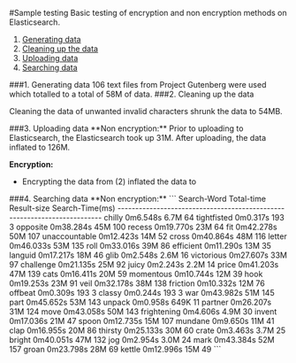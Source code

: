#Sample testing
Basic testing of encryption and non encryption methods on Elasticsearch.

1. [Generating data](#gd)
2. [Cleaning up the data](#cutd)
3. [Uploading data](#ud)
4. [Searching data](#sd)

<a name="gd">
###1. Generating data
</a>
106 text files from Project Gutenberg were used which totalled to a total of 58M of data.


<a name="cutd">
###2. Cleaning up the data
</a>

Cleaning the data of unwanted invalid characters shrunk the data to 54MB.


<a name="ud">
###3. Uploading data
</a>
**Non encryption:**
Prior to uploading to Elasticsearch, the Elasticsearch took up 31M. After uploading, the data inflated to 126M.

**Encryption:**
* Encrypting the data from (2) inflated the data to


<a name="sd">
###4. Searching data
</a>
**Non encryption:**
```
Search-Word          Total-time           Result-size     Search-Time(ms)
-------------------------------------------------------------------------
chilly               0m6.548s             6.7M            64             
tightfisted          0m0.317s             193             3              
opposite             0m38.284s            45M             100            
recess               0m19.770s            23M             64             
fit                  0m42.278s            50M             107            
unaccountable        0m12.423s            14M             52             
cross                0m40.864s            48M             116            
letter               0m46.033s            53M             135            
roll                 0m33.016s            39M             86             
efficient            0m11.290s            13M             35             
languid              0m17.217s            18M             46             
glib                 0m2.548s             2.6M            16             
victorious           0m27.607s            33M             97             
challenge            0m21.135s            25M             92             
juicy                0m2.243s             2.2M            14             
price                0m41.203s            47M             139            
cats                 0m16.411s            20M             59             
momentous            0m10.744s            12M             39             
hook                 0m19.253s            23M             91             
veil                 0m32.178s            38M             138            
friction             0m10.332s            12M             76             
offbeat              0m0.309s             193             3              
classy               0m0.244s             193             3              
war                  0m43.982s            51M             145            
part                 0m45.652s            53M             143            
unpack               0m0.958s             649K            11             
partner              0m26.207s            31M             124            
move                 0m43.058s            50M             143            
frightening          0m4.606s             4.9M            30             
invent               0m17.036s            21M             47             
spoon                0m12.735s            15M             107            
mundane              0m9.650s             11M             41             
clap                 0m16.955s            20M             86             
thirsty              0m25.133s            30M             60             
crate                0m3.463s             3.7M            25             
bright               0m40.051s            47M             132            
jog                  0m2.954s             3.0M            24             
mark                 0m43.384s            52M             157            
groan                0m23.798s            28M             69             
kettle               0m12.996s            15M             49 
```
